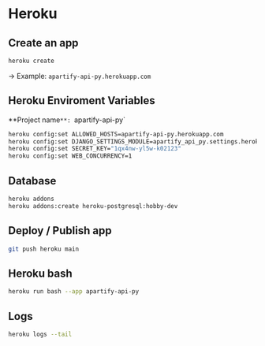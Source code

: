 # Heroku

## Create an app

```bash
heroku create

```
-> Example: `apartify-api-py.herokuapp.com`

## Heroku Enviroment Variables

**Project name`**: `apartify-api-py`

```bash
heroku config:set ALLOWED_HOSTS=apartify-api-py.herokuapp.com
heroku config:set DJANGO_SETTINGS_MODULE=apartify_api_py.settings.heroku
heroku config:set SECRET_KEY="1qx4nw-yl5w-k02123"
heroku config:set WEB_CONCURRENCY=1
```

## Database

```bash
heroku addons
heroku addons:create heroku-postgresql:hobby-dev
```

## Deploy / Publish app

```bash
git push heroku main
```

## Heroku bash

```bash
heroku run bash --app apartify-api-py 
```

## Logs

```bash
heroku logs --tail
```